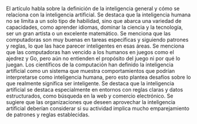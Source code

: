 El artículo habla sobre la definición de la inteligencia general y cómo se relaciona con la inteligencia artificial. Se destaca que la inteligencia humana no se limita a un solo tipo de habilidad, sino que abarca una variedad de capacidades, como aprender idiomas, dominar la ciencia y la tecnología, ser un gran artista o un excelente matemático. Se menciona que las computadoras son muy buenas en tareas específicas y siguiendo patrones y reglas, lo que las hace parecer inteligentes en esas áreas. Se menciona que las computadoras han vencido a los humanos en juegos como el ajedrez y Go, pero aún no entienden el propósito del juego ni por qué lo juegan. Los científicos de la computación han definido la inteligencia artificial como un sistema que muestra comportamientos que podrían interpretarse como inteligencia humana, pero esto plantea desafíos sobre lo que realmente significa ser inteligente. Se destaca que la inteligencia artificial se destaca especialmente en entornos con reglas claras y datos estructurados, como búsqueda en la web y comercio electrónico. Se sugiere que las organizaciones que deseen aprovechar la inteligencia artificial deberían considerar si su actividad implica mucho emparejamiento de patrones y reglas establecidas.